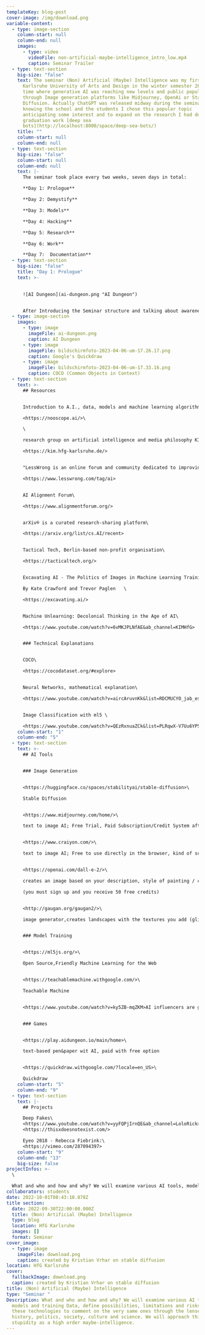 ```yaml
---
templateKey: blog-post
cover-image: /img/download.png
variable-content:
  - type: image-section
    column-start: null
    column-end: null
    images:
      - type: video
        videoFile: non-artificial-maybe-intelligence_intro_low.mp4
        caption: Seminar Trailer
  - type: text-section
    big-size: "false"
    text: T﻿he seminar (Non) Artificial (Maybe) Intelligence was my first one at the
      Karlsruhe University of Arts and Design in the winter semester 2022, a
      time where generative AI was reaching new levels and public popularity
      through Image generation platforms like Midjourney, OpenAi or Stable
      Diffusion. Actually ChatGPT was released midway during the seminar. Not
      knowing the school and the students I chose this popular topic
      anticipating some interest and to expand on the research I had done for my
      graduation work [deep sea
      bots](http://localhost:8000/space/deep-sea-bots/)
    title: ""
    column-start: null
    column-end: null
  - type: text-section
    big-size: "false"
    column-start: null
    column-end: null
    text: |-
      T﻿he seminar took place every two weeks, seven days in total:

      **Day 1: Prologue**

      **Day 2: Demystify**

      **Day 3: Models**

      **Day 4: Hacking**

      **Day 5: Research**

      **Day 6: Work**

      **Day 7:  Documentation**
  - type: text-section
    big-size: "false"
    title: "Day 1: Prologue"
    text: >-
      

      ![AI Dungeon](ai-dungeon.png "AI Dungeon")


      A﻿fter Introducing the Seminar structure and talking about awareness we started to play [AI Dungeon](https://play.aidungeon.io/main/home)
  - type: image-section
    images:
      - type: image
        imageFile: ai-dungeon.png
        caption: AI Dungeon
      - type: image
        imageFile: bildschirmfoto-2023-04-06-um-17.26.17.png
        caption: Google's Quickdraw
      - type: image
        imageFile: bildschirmfoto-2023-04-06-um-17.33.16.png
        caption: COCO (Common Objects in Context)
  - type: text-section
    text: >-
      ## Resources


      Introduction to A.I., data, models and machine learning algorithms\

      <https://nooscope.ai/>\

      \

      research group on artificial intelligence and media philosophy KIM (from German: *Künstliche Intelligenz und Medienphilosophie*) at hfg karlsruhe\

      <https://kim.hfg-karlsruhe.de/>


      "LessWrong is an online forum and community dedicated to improving human reasoning and decision-making" - about page\

      <https://www.lesswrong.com/tag/ai>


      AI Alignment Forum\

      <https://www.alignmentforum.org/>


      arXiv® is a curated research-sharing platform\

      <https://arxiv.org/list/cs.AI/recent>


      Tactical Tech, Berlin-based non-profit organisation\

      <https://tacticaltech.org/>


      Excavating AI - The Politics of Images in Machine Learning Training Sets \

      By Kate Crawford and Trevor Paglen   \

      <https://excavating.ai/>


      Machine Unlearning: Decolonial Thinking in the Age of AI\

      <https://www.youtube.com/watch?v=6vMKJPLNfAE&ab_channel=KIMHfG>


      ### T﻿echnical Explanations


      COCO\

      <https://cocodataset.org/#explore>


      Neural Networks, mathematical explanation\

      <https://www.youtube.com/watch?v=aircAruvnKk&list=RDCMUCYO_jab_esuFRV4b17AJtAw&start_radio=1&rv=aircAruvnKk&t=0>


      Image Classification with ml5 \

      <https://www.youtube.com/watch?v=QEzRxnuaZCk&list=PLRqwX-V7Uu6YPSwT06y_AEYTqIwbeam3y&index=5>
    column-start: "1"
    column-end: "5"
  - type: text-section
    text: >-
      ## AI Tools


      ### I﻿mage Generation


      <https://huggingface.co/spaces/stabilityai/stable-diffusion>\

      Stable Diffusion


      <https://www.midjourney.com/home/>\

      text to image AI; Free Trial, Paid Subscription/Credit System afterwards (Discord Account required)


      <https://www.craiyon.com/>\

      text to image AI; Free to use directly in the browser, kind of scuffed, more like a budget version of image AI 


      <https://openai.com/dall-e-2/>\

      creates an image based on your description, style of painting / colors / artistic movement, etc \

      (you must sign up and you receive 50 free credits)


      <http://gaugan.org/gaugan2/>\

      image generator,creates landscapes with the textures you add (glitchy but it makes it funny)


      ### M﻿odel Training


      <https://ml5js.org/>\

      Open Source,Friendly Machine Learning for the Web 


      <https://teachablemachine.withgoogle.com/>\

      Teachable Machine


      <https://www.youtube.com/watch?v=ky5ZB-mqZKM>AI influencers are getting filthy rich... let's build one


      ### G﻿ames


      <https://play.aidungeon.io/main/home>\

      t﻿ext-based pen&paper wit AI, paid with free option


      <https://quickdraw.withgoogle.com/?locale=en_US>\

      Quickdraw
    column-start: "5"
    column-end: "9"
  - type: text-section
    text: |-
      ## Projects

      Deep Fakes\
      <https://www.youtube.com/watch?v=yyFQPjIrnQE&ab_channel=LoloRick>\
      <https://thisxdoesnotexist.com/>

      Eyeo 2018 - Rebecca Fiebrink:\
      <https://vimeo.com/287094397>
    column-start: "9"
    column-end: "13"
    big-size: false
projectInfos: >-
  \

  What and who and how and why? We will examine various AI tools, models and training Data, define possibilities, limitations and risks and use these technologies to comment on the very same ones through the lenses of history, politics, society, culture and science. We will approach this with stupidity as a high order maybe-intelligence.
collaborators: students
date: 2022-10-01T08:43:10.878Z
title section:
  date: 2022-09-30T22:00:00.000Z
  title: (Non) Artificial (Maybe) Intelligence
  type: blog
  location: HfG Karlsruhe
  images: []
  format: Seminar
cover_image:
  - type: image
    imageFile: download.png
    caption: created by Kristian Vrhar on stable diffusion
location: HfG Karlsruhe
cover:
  fallbackImage: download.png
  caption: created by Kristian Vrhar on stable diffusion
title: (Non) Artificial (Maybe) Intelligence
type: "Seminar "
Description: What and who and how and why? We will examine various AI tools,
  models and training Data, define possibilities, limitations and risks and use
  these technologies to comment on the very same ones through the lenses of
  history, politics, society, culture and science. We will approach this with
  stupidity as a high order maybe-intelligence.
---
```

